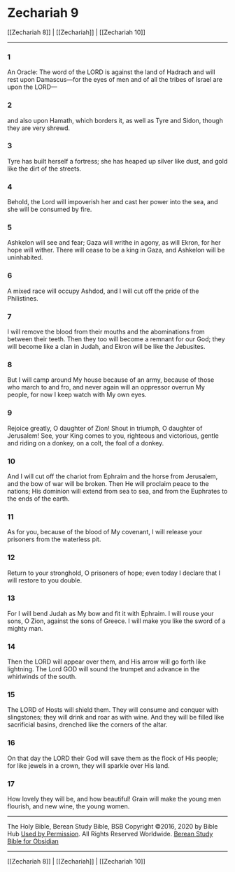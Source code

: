 # Zechariah 9

[[Zechariah 8]] | [[Zechariah]] | [[Zechariah 10]]

---

### 1
An Oracle: The word of the LORD is against the land of Hadrach and will rest upon Damascus—for the eyes of men and of all the tribes of Israel are upon the LORD—

### 2
and also upon Hamath, which borders it, as well as Tyre and Sidon, though they are very shrewd.

### 3
Tyre has built herself a fortress; she has heaped up silver like dust, and gold like the dirt of the streets.

### 4
Behold, the Lord will impoverish her and cast her power into the sea, and she will be consumed by fire.

### 5
Ashkelon will see and fear; Gaza will writhe in agony, as will Ekron, for her hope will wither. There will cease to be a king in Gaza, and Ashkelon will be uninhabited.

### 6
A mixed race will occupy Ashdod, and I will cut off the pride of the Philistines.

### 7
I will remove the blood from their mouths and the abominations from between their teeth. Then they too will become a remnant for our God; they will become like a clan in Judah, and Ekron will be like the Jebusites.

### 8
But I will camp around My house because of an army, because of those who march to and fro, and never again will an oppressor overrun My people, for now I keep watch with My own eyes.

### 9
Rejoice greatly, O daughter of Zion! Shout in triumph, O daughter of Jerusalem! See, your King comes to you, righteous and victorious, gentle and riding on a donkey, on a colt, the foal of a donkey.

### 10
And I will cut off the chariot from Ephraim and the horse from Jerusalem, and the bow of war will be broken. Then He will proclaim peace to the nations; His dominion will extend from sea to sea, and from the Euphrates to the ends of the earth.

### 11
As for you, because of the blood of My covenant, I will release your prisoners from the waterless pit.

### 12
Return to your stronghold, O prisoners of hope; even today I declare that I will restore to you double.

### 13
For I will bend Judah as My bow and fit it with Ephraim. I will rouse your sons, O Zion, against the sons of Greece. I will make you like the sword of a mighty man.

### 14
Then the LORD will appear over them, and His arrow will go forth like lightning. The Lord GOD will sound the trumpet and advance in the whirlwinds of the south.

### 15
The LORD of Hosts will shield them. They will consume and conquer with slingstones; they will drink and roar as with wine. And they will be filled like sacrificial basins, drenched like the corners of the altar.

### 16
On that day the LORD their God will save them as the flock of His people; for like jewels in a crown, they will sparkle over His land.

### 17
How lovely they will be, and how beautiful! Grain will make the young men flourish, and new wine, the young women.

---

The Holy Bible, Berean Study Bible, BSB
Copyright ©2016, 2020 by Bible Hub
[Used by Permission](https://berean.bible/terms.htm). All Rights Reserved Worldwide.
[Berean Study Bible for Obsidian](https://github.com/gapmiss/berean-study-bible-for-obsidian)

---

[[Zechariah 8]] | [[Zechariah]] | [[Zechariah 10]]

